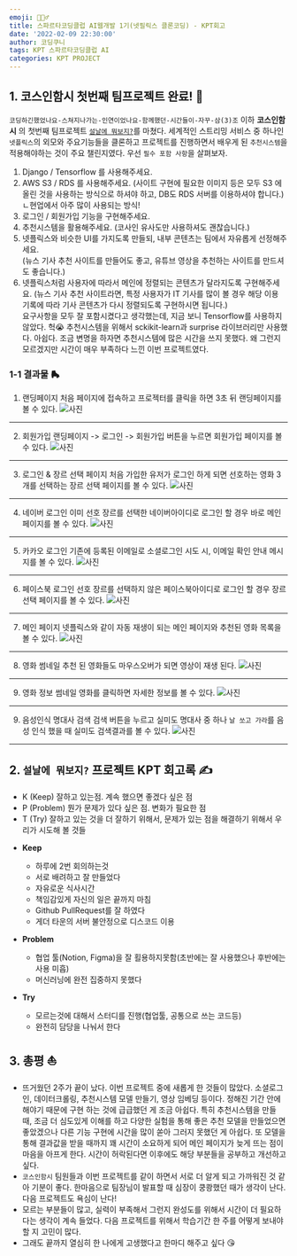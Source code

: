 ```yaml
---
emoji: 🙆🏻‍♂️
title: 스파르타코딩클럽 AI웹개발 1기(넷필릭스 클론코딩) - KPT회고
date: '2022-02-09 22:30:00'
author: 코딩쿠니
tags: KPT 스파르타코딩클럽 AI
categories: KPT PROJECT
---
```


## 1. 코스인함시 첫번째 팀프로젝트 완료! 🤸
`코딩하긴했었나요-스쳐지나가는-인연이었나요-함께했던-시간들이-자꾸-삼(3)조` 이하 **코스인함시** 의 첫번째 팀프로젝트 [`설날에 뭐보지?`](https://github.com/joong8812/3team_netflix_clonecoding_project)를 마쳤다. 세계적인 스트리밍 서비스 중 하나인 `넷플릭스`의 외모와 주요기능들을 클론하고 프로젝트를 진행하면서 배우게 된 `추천시스템`을 적용해야하는 것이 주요 챌린지였다. 우선 `필수 포함 사항`을 살펴보자.
1. Django / Tensorflow 를 사용해주세요.
2. AWS S3 / RDS 를 사용해주세요. (사이트 구현에 필요한 이미지 등은 모두 S3 에 올린 것을 사용하는 방식으로 하셔야 하고, DB도 RDS 서버를 이용하셔야 합니다.)   
    ㄴ현업에서 아주 많이 사용되는 방식!
1. 로그인 / 회원가입 기능을 구현해주세요.
2. 추천시스템을 활용해주세요.
    (코사인 유사도만 사용하셔도 괜찮습니다.)
3. 넷플릭스와 비슷한 UI를 가지도록 만들되, 내부 콘텐츠는 팀에서 자유롭게 선정해주세요.   
    (뉴스 기사 추천 사이트를 만들어도 좋고, 유튜브 영상을 추천하는 사이트를 만드셔도 좋습니다.)
4. 넷플릭스처럼 사용자에 따라서 메인에 정렬되는 콘텐츠가 달라지도록 구현해주세요.
    (뉴스 기사 추천 사이트라면, 특정 사용자가 IT 기사를 많이 볼 경우 해당 이용 기록에 따라 기사 콘텐츠가 다시 정렬되도록 구현하시면 됩니다.)   
요구사항을 모두 잘 포함시켰다고 생각했는데, 지금 보니 Tensorflow를 사용하지 않았다. 헉😭 추천시스템을 위해서 sckikit-learn과 surprise 라이브러리만 사용했다. 아쉽다. 조금 변명을 하자면 추천시스템에 많은 시간을 쓰지 못했다. 왜 그런지 모르겠지만 시간이 매우 부족하다 느낀 이번 프로젝트였다.

### 1-1 결과물 🛼
1. 랜딩페이지
처음 페이지에 접속하고 프로젝터를 클릭을 하면 3초 뒤 랜딩페이지를 볼 수 있다.
![사진](enterance.gif)
___
2. 회원가입
랜딩페이지 -> 로그인 -> 회원가입 버튼을 누르면 회원가입 페이지를 볼 수 있다.
![사진](signup.gif)
___
3. 로그인 & 장르 선택 페이지
처음 가입한 유저가 로그인 하게 되면 선호하는 영화 3개를 선택하는 장르 선택 페이지를 볼 수 있다.
![사진](genrechoice.gif)
___
4. 네이버 로그인
이미 선호 장르를 선택한 네이버아이디로 로그인 할 경우 바로 메인 페이지를 볼 수 있다.
![사진](naverlogin.gif)
___
5. 카카오 로그인
기존에 등록된 이메일로 소셜로그인 시도 시, 이메일 확인 안내 메시지를 볼 수 있다.
![사진](kakaologin.gif)
___
6. 페이스북 로그인
선호 장르를 선택하지 않은 페이스북아이디로 로그인 할 경우 장르 선택 페이지를 볼 수 있다.
![사진](facebooklogin.gif)
___
7. 메인 페이지
넷플릭스와 같이 자동 재생이 되는 메인 페이지와 추천된 영화 목록을 볼 수 있다.
![사진](main.gif)
___
8. 영화 썸네일
추천 된 영화들도 마우스오버가 되면 영상이 재생 된다.
![사진](thumb.gif)
___
9. 영화 정보
썸네일 영화를 클릭하면 자세한 정보를 볼 수 있다.
![사진](detail.gif)
___
9. 음성인식 명대사 검색
검색 버튼을 누르고 실미도 명대사 중 하나 `날 쏘고 가라`를 음성 인식 했을 때 실미도 검색결과를 볼 수 있다.
![사진](stt.gif)
___

## 2. `설날에 뭐보지?` 프로젝트 KPT 회고록 ✍️
* K (Keep) 잘하고 있는점. 계속 했으면 좋겠다 싶은 점
* P (Problem) 뭔가 문제가 있다 싶은 점. 변화가 필요한 점
* T (Try) 잘하고 있는 것을 더 잘하기 위해서, 문제가 있는 점을 해결하기 위해서 우리가 시도해 볼 것들

- **Keep**
    * 하루에 2번 회의하는것
    * 서로 배려하고 잘 만들었다
    * 자유로운 식사시간
    * 책임감있게 자신의 일은 끝까지 마침
    * Github PullRequest를 잘 하였다
    * 게더 타운의 서버 불안정으로 디스코드 이용

- **Problem**
    * 협업 툴(Notion, Figma)을 잘 횔용하지못함(초반에는 잘 사용했으나 후반에는 사용 미흡)
    * 머신러닝에 완전 집중하지 못했다

- **Try**
    * 모르는것에 대해서 스터디를 진행(협업툴, 공통으로 쓰는 코드등)
    * 완전히 담당을 나눠서 한다 

## 3. 총평 ⛵️
* 뜨거웠던 2주가 끝이 났다. 이번 프로젝트 중에 새롭게 한 것들이 많았다. 소셜로그인, 데이터크롤링, 추천시스템 모델 만들기, 영상 임베딩 등이다. 정해진 기간 안에 해야기 때문에 구현 하는 것에 급급했던 게 조금 아쉽다. 특히 추천시스템을 만들 때, 조금 더 심도있게 이해를 하고 다양한 실험을 통해 좋은 추천 모델을 만들었으면 좋았겠으나 다른 기능 구현에 시간을 많이 쏟아 그러지 못했던 게 아쉽다. 또 모델을 통해 결과값을 받을 때까지 꽤 시간이 소요하게 되어 메인 페이지가 늦게 뜨는 점이 마음을 아프게 한다. 시간이 허락된다면 이후에도 해당 부분들을 공부하고 개선하고 싶다.
* `코스인함시` 팀원들과 이번 프로젝트를 같이 하면서 서로 더 알게 되고 가까워진 것 같아 기분이 좋다. 한마음으로 팀장님이 발표할 때 심장이 쿵쾅했던 때가 생각이 난다. 다음 프로젝트도 욕심이 난다!
* 모르는 부분들이 많고, 실력이 부족해서 그런지 완성도를 위해서 시간이 더 필요하다는 생각이 계속 들었다. 다음 프로젝트를 위해서 학습기간 한 주를 어떻게 보내야 할 지 고민이 많다.
* 그래도 끝까지 열심히 한 나에게 고생했다고 한마디 해주고 싶다 😘

```toc
```